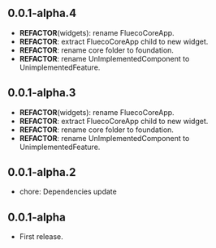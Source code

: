 ## 0.0.1-alpha.4

 - **REFACTOR**(widgets): rename FluecoCoreApp.
 - **REFACTOR**: extract FluecoCoreApp child to new widget.
 - **REFACTOR**: rename core folder to foundation.
 - **REFACTOR**: rename UnImplementedComponent to  UnimplementedFeature.

## 0.0.1-alpha.3

 - **REFACTOR**(widgets): rename FluecoCoreApp.
 - **REFACTOR**: extract FluecoCoreApp child to new widget.
 - **REFACTOR**: rename core folder to foundation.
 - **REFACTOR**: rename UnImplementedComponent to  UnimplementedFeature.

## 0.0.1-alpha.2

 - chore: Dependencies update

## 0.0.1-alpha

* First release.
